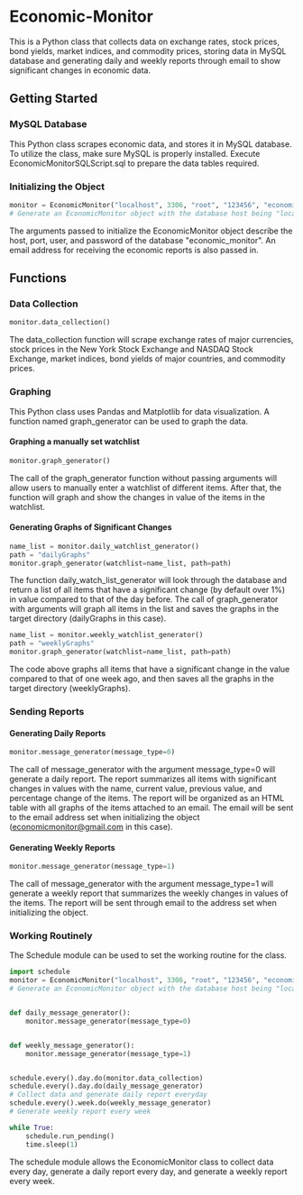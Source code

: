 # Economic-Monitor
  This is a Python class that collects data on exchange rates, stock prices, bond yields, market indices, and commodity prices, storing data in MySQL database and generating daily and weekly reports through email to show significant changes in economic data.
## Getting Started
### MySQL Database
  This Python class scrapes economic data, and stores it in MySQL database. To utilize the class, make sure MySQL is properly installed. Execute EconomicMonitorSQLScript.sql to prepare the data tables required.
### Initializing the Object
```Python
monitor = EconomicMonitor("localhost", 3306, "root", "123456", "economicmonitor@gmail.com")
# Generate an EconomicMonitor object with the database host being "localhost", port being 3306, user being "root", passwd being "123456", and the email address receiving reports being "economicmonitor@gmail.com"
```
  The arguments passed to initialize the EconomicMonitor object describe the host, port, user, and password of the database "economic_monitor". An email address for receiving the economic reports is also passed in.
## Functions
### Data Collection
```Python
monitor.data_collection()
```
  The data_collection function will scrape exchange rates of major currencies, stock prices in the New York Stock Exchange and NASDAQ Stock Exchange, market indices, bond yields of major countries, and commodity prices.
### Graphing
  This Python class uses Pandas and Matplotlib for data visualization. A function named graph_generator can be used to graph the data.
#### Graphing a manually set watchlist
```Python
monitor.graph_generator()
```
  The call of the graph_generator function without passing arguments will allow users to manually enter a watchlist of different items. After that, the function will graph  and show the changes in value of the items in the watchlist.
#### Generating Graphs of Significant Changes
```Python
name_list = monitor.daily_watchlist_generator()
path = "dailyGraphs"
monitor.graph_generator(watchlist=name_list, path=path)
```
  The function daily_watch_list_generator will look through the database and return a list of all items that have a significant change (by default over 1%) in value compared to that of the day before. The call of graph_generator with arguments will graph all items in the list and saves the graphs in the target directory (dailyGraphs in this case).
 ```Python
name_list = monitor.weekly_watchlist_generator()
path = "weeklyGraphs"
monitor.graph_generator(watchlist=name_list, path=path)
```
The code above graphs all items that have a significant change in the value compared to that of one week ago, and then saves all the graphs in the target directory (weeklyGraphs).
### Sending Reports
#### Generating Daily Reports
```Python
monitor.message_generator(message_type=0)
```
The call of message_generator with the argument message_type=0 will generate a daily report. The report summarizes all items with significant changes in values with the name, current value, previous value, and percentage change of the items. The report will be organized as an HTML table with all graphs of the items attached to an email. The email will be sent to the email address set when initializing the object (economicmonitor@gmail.com in this case).
#### Generating Weekly Reports
```Python
monitor.message_generator(message_type=1)
```
The call of message_generator with the argument message_type=1 will generate a weekly report that summarizes the weekly changes in values of the items. The report will be sent through email to the address set when initializing the object.
### Working Routinely
The Schedule module can be used to set the working routine for the class.
```Python
import schedule
monitor = EconomicMonitor("localhost", 3306, "root", "123456", "economicmonitor@gmail.com")
# Generate an EconomicMonitor object with the database host being "localhost", port being 3306, user being "root", passwd being "123456", and the email address receiving reports being "economicmonitor@gmail.com"


def daily_message_generator():
    monitor.message_generator(message_type=0)


def weekly_message_generator():
    monitor.message_generator(message_type=1)


schedule.every().day.do(monitor.data_collection)
schedule.every().day.do(daily_message_generator)
# Collect data and generate daily report everyday
schedule.every().week.do(weekly_message_generator)
# Generate weekly report every week

while True:
    schedule.run_pending()
    time.sleep(1)
```
The schedule module allows the EconomicMonitor class to collect data every day, generate a daily report every day, and generate a weekly report every week. 

   
